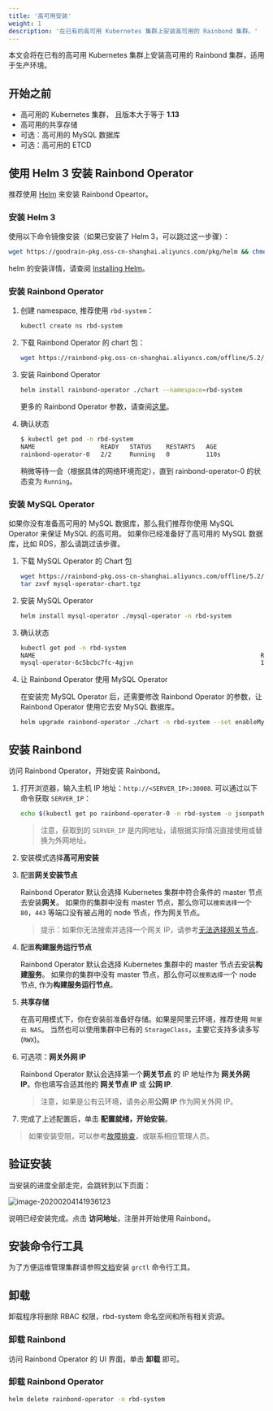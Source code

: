 ```yaml
---
title: '高可用安装'
weight: 1
description: '在已有的高可用 Kubernetes 集群上安装高可用的 Rainbond 集群。'
---
```


本文会将在已有的高可用 Kubernetes 集群上安装高可用的 Rainbond 集群，适用于生产环境。

## 开始之前

- 高可用的 Kubernetes 集群， 且版本大于等于 **1.13**
- 高可用的共享存储
- 可选：高可用的 MySQL 数据库
- 可选：高可用的 ETCD

## 使用 Helm 3 安装 Rainbond Operator

推荐使用 [Helm](https://helm.sh/) 来安装 Rainbond Opeartor。

### 安装 Helm 3

使用以下命令镜像安装（如果已安装了 Helm 3，可以跳过这一步骤）：

```bash
wget https://goodrain-pkg.oss-cn-shanghai.aliyuncs.com/pkg/helm && chmod +x helm && mv helm /usr/local/bin/
```

helm 的安装详情，请查阅 [Installing Helm](https://helm.sh/docs/intro/install/)。

### 安装 Rainbond Operator

1. 创建 namespace, 推荐使用 `rbd-system`：

    ```bash
    kubectl create ns rbd-system
    ```

1. 下载 Rainbond Operator 的 chart 包：

    ```bash
    wget https://rainbond-pkg.oss-cn-shanghai.aliyuncs.com/offline/5.2/rainbond-operator-chart-v5.2.0-release.tgz && tar xvf rainbond-operator-chart-v5.2.0-release.tgz
    ```

1. 安装 Rainbond Operator

    ```bash
    helm install rainbond-operator ./chart --namespace=rbd-system
    ```

    更多的 Rainbond Operator 参数，请查阅[这里](http://localhost:1313/docs/user-operations/rainbond-operator/configuration/)。

1. 确认状态

    ```bash
    $ kubectl get pod -n rbd-system
    NAME                  READY   STATUS    RESTARTS   AGE
    rainbond-operator-0   2/2     Running   0          110s
    ```

    稍微等待一会（根据具体的网络环境而定），直到 rainbond-operator-0 的状态变为 `Running`。

### 安装 MySQL Operator

如果你没有准备高可用的 MySQL 数据库，那么我们推荐你使用 MySQL Operator 来保证 MySQL 的高可用。
如果你已经准备好了高可用的 MySQL 数据库，比如 RDS，那么请跳过该步骤。

1. 下载 MySQL Operator 的 Chart 包

    ```bash
    wget https://rainbond-pkg.oss-cn-shanghai.aliyuncs.com/offline/5.2/mysql-operator-chart.tgz
    tar zxvf mysql-operator-chart.tgz
    ```

1. 安装 MySQL Operator

    ```bash
    helm install mysql-operator ./mysql-operator -n rbd-system
    ```

1. 确认状态

    ```bash
    kubectl get pod -n rbd-system
    NAME                                                              READY   STATUS    RESTARTS   AGE
    mysql-operator-6c5bcbc7fc-4gjvn                                   1/1     Running   0          5m7s
    ```

1. 让 Rainbond Operator 使用 MySQL Operator

    在安装完 MySQL Operator 后，还需要修改 Rainbond Operator 的参数，让 Rainbond Operator 使用它去安 MySQL 数据库。

    ```bash
    helm upgrade rainbond-operator ./chart -n rbd-system --set enableMySQLOperator=true
    ```

## 安装 Rainbond

访问 Rainbond Operator，开始安装 Rainbond。

1. 打开浏览器，输入主机 IP 地址：`http://<SERVER_IP>:30008`. 可以通过以下命令获取 `SERVER_IP`：

    ```bash
    echo $(kubectl get po rainbond-operator-0 -n rbd-system -o jsonpath="{..hostIP}")
    ```

    > 注意，获取到的 `SERVER_IP` 是内网地址，请根据实际情况直接使用或替换为外网地址。

1. 安装模式选择**高可用安装**

1. 配置**网关安装节点**

    Rainbond Operator 默认会选择 Kubernetes 集群中符合条件的 master 节点去安装**网关**。
    如果你的集群中没有 master 节点，那么你可以`搜索选择`一个 `80`，`443` 等端口没有被占用的 node 节点，作为网关节点。

    > 提示：如果你无法搜索并选择一个网关 IP，请参考[无法选择网关节点](/docs/user-operations/install/troubleshooting/#无法选择网关节点)。

1. 配置**构建服务运行节点**

    Rainbond Operator 默认会选择 Kubernetes 集群中的 master 节点去安装**构建服务**。
    如果你的集群中没有 master 节点，那么你可以`搜索选择`一个 node 节点, 作为**构建服务运行节点**。

1. **共享存储**

    在高可用模式下，你在安装前准备好存储。如果是阿里云环境，推荐使用 `阿里云 NAS`。
    当然也可以使用集群中已有的 `StorageClass`，主要它支持多读多写(`RWX`)。

1. 可选项：**网关外网 IP**

    Rainbond Operator 默认会选择第一个**网关节点** 的 IP 地址作为 **网关外网 IP**。你也填写合适其他的 **网关节点 IP** 或 **公网 IP**.

    > 注意，如果是公有云环境，请务必用**公网 IP** 作为网关外网 IP。

1. 完成了上述配置后，单击 **配置就绪，开始安装**。

> 如果安装受阻，可以参考[故障排查](/docs/user-operations/install/troubleshooting/)，或联系相应管理人员。

## 验证安装

当安装的进度全部走完，会跳转到以下页面：

![image-20200204141936123](https://grstatic.oss-cn-shanghai.aliyuncs.com/images/5.2/rainbond-install-4.jpg)

说明已经安装完成。点击 **访问地址**，注册并开始使用 Rainbond。

## 安装命令行工具

为了方便运维管理集群请参照[文档](/docs/user-operations/tools/grctl/)安装 `grctl` 命令行工具。

## 卸载

卸载程序将删除 RBAC 权限，rbd-system 命名空间和所有相关资源。

### 卸载 Rainbond

访问 Rainbond Operator 的 UI 界面，单击 **卸载** 即可。

### 卸载 Rainbond Operator

```bash
helm delete rainbond-operator -n rbd-system
```
